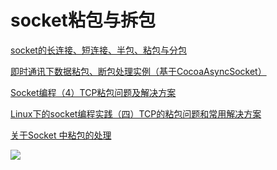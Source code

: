 # socket粘包与拆包

<!--
create time: 2019-02-18 00:43:37
Author: <黄东鸿>
-->

[socket的长连接、短连接、半包、粘包与分包](https://blog.csdn.net/freeking101/article/details/78922846)

[即时通讯下数据粘包、断包处理实例（基于CocoaAsyncSocket）](https://www.jianshu.com/p/2e16572c9ddc)

[Socket编程（4）TCP粘包问题及解决方案](http://www.cnblogs.com/QG-whz/p/5537447.html)

[Linux下的socket编程实践（四）TCP的粘包问题和常用解决方案](https://blog.csdn.net/NK_test/article/details/49007761)

[关于Socket 中粘包的处理](https://www.jianshu.com/p/6699a82e889d)

![](https://upload-images.jianshu.io/upload_images/2684540-e9bc4b734fc3cf20.png?imageMogr2/auto-orient/strip%7CimageView2/2/w/926/format/webp)